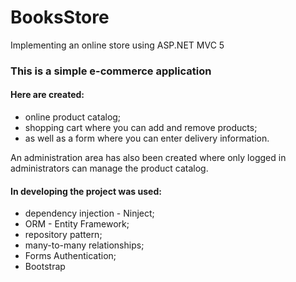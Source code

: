 # BooksStore
Implementing an online store using ASP.NET MVC 5 

### This is a simple e-commerce application

#### Here are created: 
* online product catalog; 
* shopping cart where you can add and remove products; 
* as well as a form where you can enter delivery information. 

An administration area has also been created 
where only logged in administrators can manage the product catalog.

#### In developing the project was used:
- dependency injection - Ninject;
- ORM - Entity Framework;
- repository pattern;
- many-to-many relationships;
- Forms Authentication;
- Bootstrap
